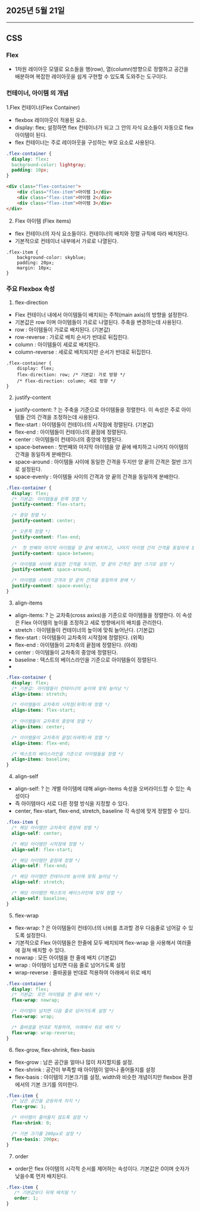 ## 2025년 5월 21일

---

## CSS

### Flex 

- 1차원 레이아웃 모델로 요소들을 행(row), 열(column)방향으로 정렬하고 공간을 배분하며 복잡한 레이아웃을 쉽게 구현할 수 있도록 도와주는 도구이다.


### 컨테이너, 아이템 의 개념

1.Flex 컨테이너(Flex Container)

- flexbox 레이아웃이 적용된 요소.
- display: flex; 설정하면 flex 컨테이너가 되고 그 안의 자식 요소들이 자동으로 flex 아이템이 된다.
- flex 컨테이너는 주로 레이아웃을 구성하는 부모 요소로 사용된다.
```CSS
.flex-container {
  display: flex:
  background-color: lightgray;
  padding: 10px;
}
```
```HTML
<div class="flex-container">
    <div class="flex-item">아이템 1</div>
    <div class="flex-item">아이템 2</div>
    <div class="flex-item">아이템 3</div>
</div>
```

2. Flex 아이템 (Flex items)

- flex 컨테이너의 자식 요소들이다. 컨테이너의 배치와 정렬 규칙에 따라 배치된다.
- 기본적으로 컨테이너 내부에서 가로로 나열된다.
```
.flex-item {
    background-color: skyblue;
    padding: 20px;
    margin: 10px;
}
```


### 주요 Flexbox 속성

1. flex-direction
   
- Flex 컨테이너 내에서 아이템들이 배치되는 주척(main axis)의 방향을 설정한다.
- 기본값은 row 이며 아이템들이 가로로 나열된다. 주축을 변경하는데 사용된다.
- row : 아이템들이 가로로 배치된다. (기본값)
- row-reverse : 가로로 배치 순서가 반대로 뒤집힌다.
- column : 아이템들이 세로로 배치된다.
- column-reverse : 세로로 배치되지만 순서가 반대로 뒤집힌다.
```
.flex-container {
    display: flex;
    flex-direction: row; /* 기본값: 가로 방향 */
    /* flex-direction: column; 세로 방향 */
}
```

2. justify-content

- justify-content: ? 는 주축을 기준으로 아이템들을 정렬한다. 이 속성은 주로 아이템들 간의 간격을 조정하는데 사용된다.
- flex-start : 아이템들이 컨테이너의 시작점에 정렬된다. (기본값)
- flex-end : 아이템들이 컨테이너의 끝점에 정렬된다.
- center : 아이템들이 컨테이너의 중앙에 정렬된다.
- space-between : 첫번째와 마지막 아이템을 양 끝에 배치하고 나머지 아이템의 간격을 동일하게 분배한다.
- space-around : 아이템들 사이에 동일한 간격을 두지만 양 끝의 간격은 절반 크기로 설정된다.
- space-evenly : 아이템들 사이의 간격과 양 끝의 간격을 동일하게 분배한다.
```CSS  
.flex-container {
  display: flex;
  /* 기본값: 아이템들을 왼쪽 정렬 */
  justify-content: flex-start; 

  /* 중앙 정렬 */
  justify-content: center;

  /* 오른쪽 정렬 */
  justify-content: flex-end;

  /*  첫 번째와 마지막 아이템을 양 끝에 배치하고, 나머지 아이템 간의 간격을 동일하게 분배 */
  justify-content: space-between;

  /* 아이템들 사이에 동일한 간격을 두지만, 양 끝의 간격은 절반 크기로 설정 */
  justify-content: space-around;

  /* 아이템들 사이의 간격과 양 끝의 간격을 동일하게 분배 */
  justify-content: space-evenly;
}
```

3. align-items

- align-items: ? 는 교차축(cross axixs)을 기준으로 아이템들을 정렬한다. 이 속성은 Flex 아이템의 높이를 조정하고 세로 방향에서의 배치를 관리한다.
- stretch : 아이템들이 컨테이너의 높이에 맞춰 늘어난다. (기본값)
- flex-start : 아이템들이 교차축의 시작점에 정렬된다. (위쪽)
- flex-end : 아이템들이 교차축의 끝점에 정렬된다. (아래)
- center : 아이템들이 교차축의 중앙에 정렬된다.
- baseline : 텍스트의 베이스라인을 기준으로 아이템들이 정렬된다.
- 
```css
.flex-container {
  display: flex;
  /* 기본값: 아이템들이 컨테이너의 높이에 맞춰 늘어남 */
  align-items: stretch;

  /* 아이템들이 교차축의 시작점(위쪽)에 정렬 */
  align-items: flex-start;
  
  /* 아이템들이 교차축의 중앙에 정렬 */
  align-items: center;

  /* 아이템들이 교차축의 끝점(아래쪽)에 정렬 */
  align-items: flex-end;

  /* 텍스트의 베이스라인을 기준으로 아이템들을 정렬 */
  align-items: baseline; 
}
```

4. align-self

- align-self: ? 는 개별 아이템에 대해 align-items 속성을 오버라이드할 수 있는 속성이다
- 즉 아이템마다 서로 다른 정렬 방식을 지정할 수 있다.
- center, flex-start, flex-end, stretch, baseline 각 속성에 맞게 정렬할 수 있다.

```CSS
.flex-item {
  /* 해당 아이템만 교차축의 중앙에 정렬 */
  align-self: center;

  /* 해당 아이템만 시작점에 정렬 */
  align-self: flex-start;

  /* 해당 아이템만 끝점에 정렬 */
  align-self: flex-end;

  /* 해당 아이템만 컨테이너의 높이에 맞춰 늘어남 */
  align-self: stretch;

  /* 해당 아이템만 텍스트의 베이스라인에 맞춰 정렬 */
  align-self: baseline; 
}
```

5. flex-wrap

- flex-wrap: ? 은 아이템들이 컨테이너의 너비를 초과할 경우 다음줄로 넘어갈 수 있도록 설정한다.
- 기본적으로 Flex 아이템들은 한줄에 모두 배치되며 flex-wrap 을 사용해서 여러줄에 걸쳐 배치할 수 있다.
- nowrap : 모든 아이템을 한 줄에 배치 (기본값)
- wrap : 아이템이 넘치면 다음 줄로 넘어가도록 설정
- wrap-reverse : 줄바꿈을 반대로 적용하여 아래에서 위로 배치
  
```CSS
.flex-container {
  display: flex;
  /* 기본값: 모든 아이템을 한 줄에 배치 */
  flex-wrap: nowrap;

  /* 아이템이 넘치면 다음 줄로 넘어가도록 설정 */
  flex-wrap: wrap;

  /* 줄바꿈을 반대로 적용하여, 아래에서 위로 배치 */
  flex-wrap: wrap-reverse; 
}
```

6. flex-grow, flex-shrink, flex-basis

- flex-grow : 남은 공간을 얼마나 많이 차지할지를 설정.
- flex-shrink : 공간이 부족할 때 아이템이 얼마나 줄어들지를 설정
- flex-basis : 아이템의 기본크기를 설정, width와 비슷한 개념이지만 flexbox 환경에서의 기본 크기를 의미한다.

```CSS
.flex-item {
  /* 남은 공간을 균등하게 차지 */
  flex-grow: 1;

  /* 아이템이 줄어들지 않도록 설정 */
  flex-shrink: 0;

  /* 기본 크기를 200px로 설정 */
  flex-basis: 200px; 
}
```

7. order

- order은 flex 아이템의 시각적 순서를 제어하는 속성이다. 기본값은 0이며 숫자가 낮을수록 먼저 배치된다.
  
```CSS
.flex-item {
   /* 기본값보다 뒤에 배치됨 */
   order: 1; 
}
```
